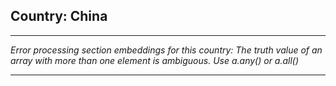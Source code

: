 ## Country: China

---

*Error processing section embeddings for this country: The truth value of an array with more than one element is ambiguous. Use a.any() or a.all()*

---

